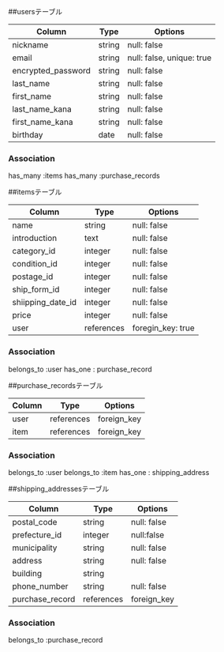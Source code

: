 ##usersテーブル
<!-- ユーザー情報 -->

|Column            |Type  |Options                   |
|------------------|------|--------------------------|
|nickname          |string|null: false               |
|email             |string|null: false, unique: true |
|encrypted_password|string|null: false               |
|last_name         |string|null: false               |
|first_name        |string|null: false               |
|last_name_kana    |string|null: false               |
|first_name_kana   |string|null: false               |
|birthday          |date  |null: false               | 
<!-- 
ニックネーム
メールアドレス
パスワード
姓
名
姓（フリガナ）
名（フリガナ）
誕生日
 -->

### Association
has_many :items
has_many :purchase_records

##itemsテーブル
<!-- 商品情報 -->

|Column        |Type       |Options             |
|-----------------|-----------|-----------------|
|name             |string     |null: false      |
|introduction     |text       |null: false      |
|category_id      |integer    |null: false      |
|condition_id     |integer    |null: false      |
|postage_id       |integer    |null: false      |
|ship_form_id     |integer    |null: false      |
|shiipping_date_id|integer    |null: false      |
|price            |integer    |null: false      |
|user             |references |foregin_key: true|
<!-- 
画像
商品名
商品の説明
カテゴリー
商品の状態
配送料の負担
発送元の地域
発送までの日数
価格
ユーザーid
 -->

### Association
belongs_to :user
has_one : purchase_record


##purchase_recordsテーブル
<!-- 購入記録 -->

|Column  |Type       |Options      |
|--------|-----------|------------|
|user    |references |foreign_key |
|item    |references |foreign_key |

### Association
belongs_to :user
belongs_to :item
has_one : shipping_address

##shipping_addressesテーブル
<!-- 住所（発送先) -->

|Column             |Type      |Options          |
|-------------------|----------|-----------------|
|postal_code        |string    |null: false      |
|prefecture_id      |integer   |null:false       |
|municipality       |string    |null: false      |
|address            |string    |null: false      |
|building           |string    |                 |
|phone_number       |string    |null: false      |
|purchase_record    |references|foreign_key      |
<!--
 郵便番号
 都道府県
 市区町村
 番地
 建物名
 電話番号
 購入記録id
 -->

 ### Association
belongs_to :purchase_record
